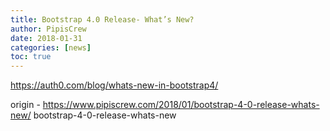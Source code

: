 ```yaml
---
title: Bootstrap 4.0 Release- What’s New?
author: PipisCrew
date: 2018-01-31
categories: [news]
toc: true
---
```


https://auth0.com/blog/whats-new-in-bootstrap4/

origin - https://www.pipiscrew.com/2018/01/bootstrap-4-0-release-whats-new/ bootstrap-4-0-release-whats-new